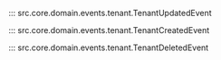 ::: src.core.domain.events.tenant.TenantUpdatedEvent

::: src.core.domain.events.tenant.TenantCreatedEvent

::: src.core.domain.events.tenant.TenantDeletedEvent
